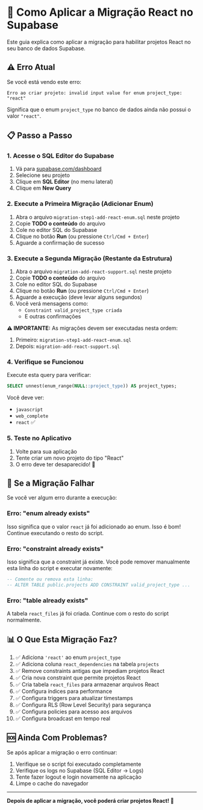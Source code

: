 # 🚀 Como Aplicar a Migração React no Supabase

Este guia explica como aplicar a migração para habilitar projetos React no seu banco de dados Supabase.

## ⚠️ Erro Atual

Se você está vendo este erro:

```
Erro ao criar projeto: invalid input value for enum project_type: "react"
```

Significa que o enum `project_type` no banco de dados ainda não possui o valor `"react"`.

## 📋 Passo a Passo

### 1. Acesse o SQL Editor do Supabase

1. Vá para [supabase.com/dashboard](https://supabase.com/dashboard)
2. Selecione seu projeto
3. Clique em **SQL Editor** (no menu lateral)
4. Clique em **New Query**

### 2. Execute a Primeira Migração (Adicionar Enum)

1. Abra o arquivo `migration-step1-add-react-enum.sql` neste projeto
2. Copie **TODO o conteúdo** do arquivo
3. Cole no editor SQL do Supabase
4. Clique no botão **Run** (ou pressione `Ctrl/Cmd + Enter`)
5. Aguarde a confirmação de sucesso

### 3. Execute a Segunda Migração (Restante da Estrutura)

1. Abra o arquivo `migration-add-react-support.sql` neste projeto
2. Copie **TODO o conteúdo** do arquivo
3. Cole no editor SQL do Supabase
4. Clique no botão **Run** (ou pressione `Ctrl/Cmd + Enter`)
5. Aguarde a execução (deve levar alguns segundos)
6. Você verá mensagens como:
   - `Constraint valid_project_type criada`
   - E outras confirmações

**⚠️ IMPORTANTE:** As migrações devem ser executadas nesta ordem:
1. Primeiro: `migration-step1-add-react-enum.sql`
2. Depois: `migration-add-react-support.sql`

### 4. Verifique se Funcionou

Execute esta query para verificar:

```sql
SELECT unnest(enum_range(NULL::project_type)) AS project_types;
```

Você deve ver:
- `javascript`
- `web_complete`
- `react` ✅

### 5. Teste no Aplicativo

1. Volte para sua aplicação
2. Tente criar um novo projeto do tipo "React"
3. O erro deve ter desaparecido! 🎉

## 🔄 Se a Migração Falhar

Se você ver algum erro durante a execução:

### Erro: "enum already exists"

Isso significa que o valor `react` já foi adicionado ao enum. Isso é bom! Continue executando o resto do script.

### Erro: "constraint already exists"

Isso significa que a constraint já existe. Você pode remover manualmente esta linha do script e executar novamente:

```sql
-- Comente ou remova esta linha:
-- ALTER TABLE public.projects ADD CONSTRAINT valid_project_type ...
```

### Erro: "table already exists"

A tabela `react_files` já foi criada. Continue com o resto do script normalmente.

## 📊 O Que Esta Migração Faz?

1. ✅ Adiciona `'react'` ao enum `project_type`
2. ✅ Adiciona coluna `react_dependencies` na tabela `projects`
3. ✅ Remove constraints antigas que impediam projetos React
4. ✅ Cria nova constraint que permite projetos React
5. ✅ Cria tabela `react_files` para armazenar arquivos React
6. ✅ Configura índices para performance
7. ✅ Configura triggers para atualizar timestamps
8. ✅ Configura RLS (Row Level Security) para segurança
9. ✅ Configura policies para acesso aos arquivos
10. ✅ Configura broadcast em tempo real

## 🆘 Ainda Com Problemas?

Se após aplicar a migração o erro continuar:

1. Verifique se o script foi executado completamente
2. Verifique os logs no Supabase (SQL Editor → Logs)
3. Tente fazer logout e login novamente na aplicação
4. Limpe o cache do navegador

---

**Depois de aplicar a migração, você poderá criar projetos React! 🚀**


